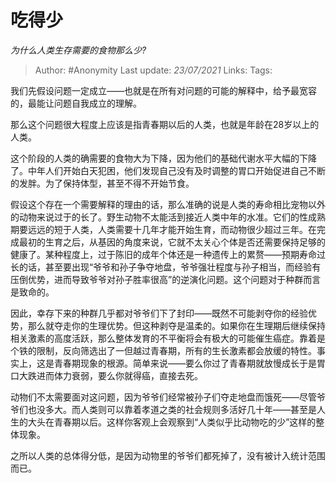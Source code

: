 # 吃得少
*为什么人类生存需要的食物那么少?*

> Author: #Anonymity
Last update: *23/07/2021* 
Links: 
Tags:   

 
我们先假设问题一定成立——也就是在所有对问题的可能的解释中，给予最宽容的，最能让问题自我成立的理解。  
  
那么这个问题很大程度上应该是指青春期以后的人类，也就是年龄在28岁以上的人类。  
  
这个阶段的人类的确需要的食物大为下降，因为他们的基础代谢水平大幅的下降了。中年人们开始白天犯困，他们发现自己没有及时调整的胃口开始促进自己不断的发胖。为了保持体型，甚至不得不开始节食。  
  
假设这个存在一个需要解释的理由的话，那么准确的说是人类的寿命相比宠物以外的动物来说过于的长了。野生动物不太能活到接近人类中年的水准。它们的性成熟期要远远的短于人类，人类需要十几年才能开始生育，而动物很少超过三年。在完成最初的生育之后，从基因的角度来说，它就不太关心个体是否还需要保持足够的健康了。某种程度上，过于陈旧的成年个体还是一种遗传上的累赘——预期寿命过长的话，甚至要出现“爷爷和孙子争夺地盘，爷爷强壮程度与孙子相当，而经验有压倒优势，进而导致爷爷对孙子胜率很高”的逆演化问题。这个问题对于种群而言是致命的。  
  
因此，幸存下来的种群几乎都对爷爷们下了封印——既然不可能剥夺你的经验优势，那么就夺走你的生理优势。但这种剥夺是温柔的。如果你在生理期后继续保持相关激素的高度活跃，那么整体发育的不平衡将会有极大的可能催生癌症。靠着是个铁的限制，反向筛选出了一但越过青春期，所有的生长激素都会放缓的特性。事实上，这是青春期现象的根源。简单来说——要么你过了青春期就放慢成长于是胃口大跌进而体力衰弱，要么你就得癌，直接去死。  
  
动物们不太需要面对这问题，因为爷爷们经常被孙子们夺走地盘而饿死——尽管爷爷们也没多大。而人类则可以靠着孝道之类的社会规则多活好几十年——甚至是人生的大头在青春期以后。这样你客观上会观察到“人类似乎比动物吃的少”这样的整体现象。  
  
之所以人类的总体得分低，是因为动物里的爷爷们都死掉了，没有被计入统计范围而已。

